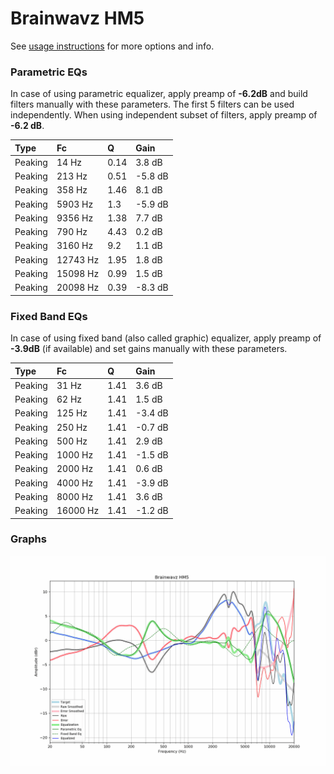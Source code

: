 # Brainwavz HM5
See [usage instructions](https://github.com/jaakkopasanen/AutoEq#usage) for more options and info.

### Parametric EQs
In case of using parametric equalizer, apply preamp of **-6.2dB** and build filters manually
with these parameters. The first 5 filters can be used independently.
When using independent subset of filters, apply preamp of **-6.2 dB**.

| Type    | Fc       |    Q | Gain    |
|:--------|:---------|:-----|:--------|
| Peaking | 14 Hz    | 0.14 | 3.8 dB  |
| Peaking | 213 Hz   | 0.51 | -5.8 dB |
| Peaking | 358 Hz   | 1.46 | 8.1 dB  |
| Peaking | 5903 Hz  | 1.3  | -5.9 dB |
| Peaking | 9356 Hz  | 1.38 | 7.7 dB  |
| Peaking | 790 Hz   | 4.43 | 0.2 dB  |
| Peaking | 3160 Hz  | 9.2  | 1.1 dB  |
| Peaking | 12743 Hz | 1.95 | 1.8 dB  |
| Peaking | 15098 Hz | 0.99 | 1.5 dB  |
| Peaking | 20098 Hz | 0.39 | -8.3 dB |

### Fixed Band EQs
In case of using fixed band (also called graphic) equalizer, apply preamp of **-3.9dB**
(if available) and set gains manually with these parameters.

| Type    | Fc       |    Q | Gain    |
|:--------|:---------|:-----|:--------|
| Peaking | 31 Hz    | 1.41 | 3.6 dB  |
| Peaking | 62 Hz    | 1.41 | 1.5 dB  |
| Peaking | 125 Hz   | 1.41 | -3.4 dB |
| Peaking | 250 Hz   | 1.41 | -0.7 dB |
| Peaking | 500 Hz   | 1.41 | 2.9 dB  |
| Peaking | 1000 Hz  | 1.41 | -1.5 dB |
| Peaking | 2000 Hz  | 1.41 | 0.6 dB  |
| Peaking | 4000 Hz  | 1.41 | -3.9 dB |
| Peaking | 8000 Hz  | 1.41 | 3.6 dB  |
| Peaking | 16000 Hz | 1.41 | -1.2 dB |

### Graphs
![](./Brainwavz%20HM5.png)